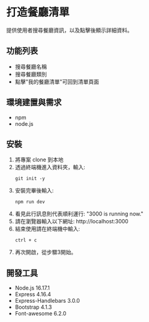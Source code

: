 # 打造餐廳清單

提供使用者搜尋餐廳資訊，以及點擊後顯示詳細資料。

## 功能列表

* 搜尋餐廳名稱
* 搜尋餐廳類別
* 點擊"我的餐廳清單"可回到清單頁面

## 環境建置與需求 
* npm 
* node.js 

## 安裝
1. 將專案 clone 到本地
2. 透過終端機進入資料夾，輸入:
   ```
   git init -y
   ```
3. 安裝完畢後輸入:
   ```
   npm run dev
   ```
4. 看見此行訊息則代表順利運行:
   "3000 is running now."
5. 請在瀏覽器輸入以下網址:
   http://localhost:3000
6. 結束使用請在終端機中輸入:
   ```
   ctrl + c
   ```
7. 再次開啟，從步驟3開始。

## 開發工具

* Node.js 16.17.1
* Express 4.16.4
* Express-Handlebars 3.0.0
* Bootstrap 4.1.3
* Font-awesome 6.2.0
